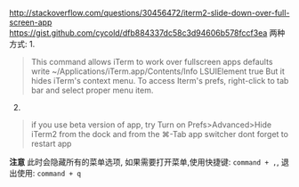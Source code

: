http://stackoverflow.com/questions/30456472/iterm2-slide-down-over-full-screen-app
https://gist.github.com/cycold/dfb884337dc58c3d94606b578fccf3ea
两种方式: 
1.
> This command allows iTerm to work over fullscreen apps
> defaults write ~/Applications/iTerm.app/Contents/Info LSUIElement true 
> But it hides iTerm's context menu. To access Iterm's prefs, right-click to tab bar and select proper menu item.

2.
> if you use beta version of app, try Turn on Prefs>Advanced>Hide iTerm2 from the dock and from the ⌘-Tab app switcher
> dont forget to restart app


**注意**
此时会隐藏所有的菜单选项, 如果需要打开菜单,使用快捷键: `command + ,`, 退出使用: `command + q`

